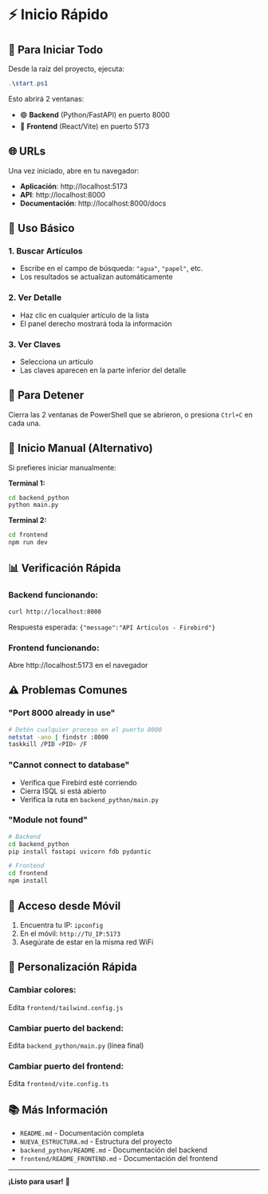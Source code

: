 # ⚡ Inicio Rápido

## 🚀 Para Iniciar Todo

Desde la raíz del proyecto, ejecuta:

```powershell
.\start.ps1
```

Esto abrirá 2 ventanas:

- 🟢 **Backend** (Python/FastAPI) en puerto 8000
- 🔵 **Frontend** (React/Vite) en puerto 5173

## 🌐 URLs

Una vez iniciado, abre en tu navegador:

- **Aplicación**: http://localhost:5173
- **API**: http://localhost:8000
- **Documentación**: http://localhost:8000/docs

## 🎯 Uso Básico

### 1. Buscar Artículos

- Escribe en el campo de búsqueda: `"agua"`, `"papel"`, etc.
- Los resultados se actualizan automáticamente

### 2. Ver Detalle

- Haz clic en cualquier artículo de la lista
- El panel derecho mostrará toda la información

### 3. Ver Claves

- Selecciona un artículo
- Las claves aparecen en la parte inferior del detalle

## 🛑 Para Detener

Cierra las 2 ventanas de PowerShell que se abrieron, o presiona `Ctrl+C` en cada una.

## 🔧 Inicio Manual (Alternativo)

Si prefieres iniciar manualmente:

**Terminal 1:**

```bash
cd backend_python
python main.py
```

**Terminal 2:**

```bash
cd frontend
npm run dev
```

## 📊 Verificación Rápida

### Backend funcionando:

```bash
curl http://localhost:8000
```

Respuesta esperada: `{"message":"API Artículos - Firebird"}`

### Frontend funcionando:

Abre http://localhost:5173 en el navegador

## ⚠️ Problemas Comunes

### "Port 8000 already in use"

```bash
# Detén cualquier proceso en el puerto 8000
netstat -ano | findstr :8000
taskkill /PID <PID> /F
```

### "Cannot connect to database"

- Verifica que Firebird esté corriendo
- Cierra ISQL si está abierto
- Verifica la ruta en `backend_python/main.py`

### "Module not found"

```bash
# Backend
cd backend_python
pip install fastapi uvicorn fdb pydantic

# Frontend
cd frontend
npm install
```

## 📱 Acceso desde Móvil

1. Encuentra tu IP: `ipconfig`
2. En el móvil: `http://TU_IP:5173`
3. Asegúrate de estar en la misma red WiFi

## 🎨 Personalización Rápida

### Cambiar colores:

Edita `frontend/tailwind.config.js`

### Cambiar puerto del backend:

Edita `backend_python/main.py` (línea final)

### Cambiar puerto del frontend:

Edita `frontend/vite.config.ts`

## 📚 Más Información

- `README.md` - Documentación completa
- `NUEVA_ESTRUCTURA.md` - Estructura del proyecto
- `backend_python/README.md` - Documentación del backend
- `frontend/README_FRONTEND.md` - Documentación del frontend

---

**¡Listo para usar!** 🎉

